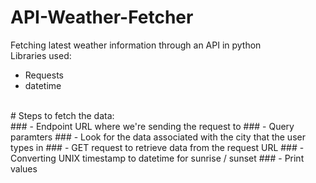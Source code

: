 # API-Weather-Fetcher
Fetching latest weather information through an API in python
<br>
Libraries used:
- Requests<br>
- datetime<br>
<br>
# Steps to fetch the data:
<br>
### - Endpoint URL where we're sending the request to
### - Query paramters
### - Look for the data associated with the city that the user types in
### - GET request to retrieve data from the request URL
### - Converting UNIX timestamp to datetime for sunrise / sunset
### - Print values
